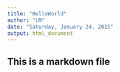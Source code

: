 ```yaml
---
title: "HelloWorld"
author: "LM"
date: "Saturday, January 24, 2015"
output: html_document
---
```



## This is a markdown file
